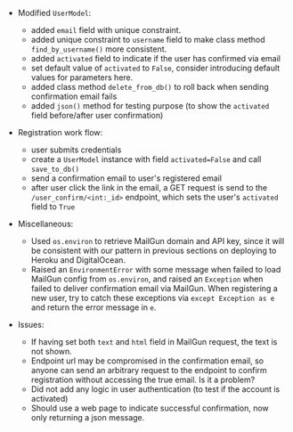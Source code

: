 - Modified `UserModel`: 
    - added `email` field with unique constraint.
    - added unique constraint to `username` field to make class method `find_by_username()` more consistent.
    - added `activated` field to indicate if the user has confirmed via email
    - set default value of `activated` to `False`, consider introducing default values for parameters here.
    - added class method `delete_from_db()` to roll back when sending confirmation email fails
    - added `json()` method for testing purpose (to show the `activated` field before/after user confirmation)
    
- Registration work flow:
    - user submits credentials
    - create a `UserModel` instance with field `activated=False` and call `save_to_db()`
    - send a confirmation email to user's registered email
    - after user click the link in the email, a GET request is send to the `/user_confirm/<int:_id>` endpoint, which sets the user's `activated` field to `True`

- Miscellaneous:
    - Used `os.environ` to retrieve MailGun domain and API key, since it will be consistent with our pattern in previous sections on deploying to Heroku and DigitalOcean.
    - Raised an `EnvironmentError` with some message when failed to load MailGun config from `os.environ`, and raised an `Exception` when failed to deliver confirmation email via MailGun. When registering a new user, try to catch these exceptions via `except Exception as e` and return the error message in `e`.

- Issues:
    - If having set both `text` and `html` field in MailGun request, the text is not shown.
    - Endpoint url may be compromised in the confirmation email, so anyone can send an arbitrary request to the endpoint to confirm registration without accessing the true email. Is it a problem?
    - Did not add any logic in user authentication (to test if the account is activated)
    - Should use a web page to indicate successful confirmation, now only returning a json message.